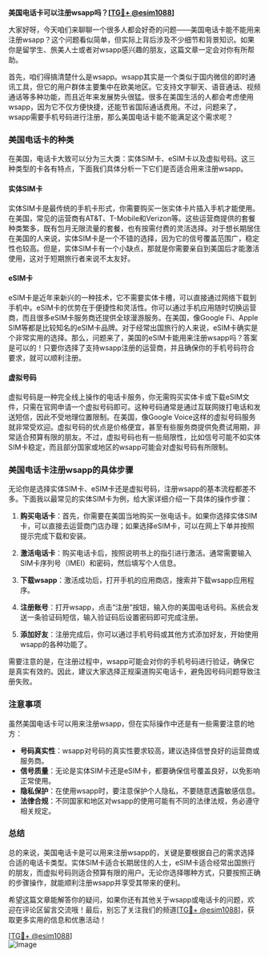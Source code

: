 **美国电话卡可以注册wsapp吗？[[TG💪+ @esim1088](https://t.me/s/esim1088)]**

大家好呀，今天咱们来聊聊一个很多人都会好奇的问题——美国电话卡能不能用来注册wsapp？这个问题看似简单，但实际上背后涉及不少细节和背景知识。如果你是留学生、旅美人士或者对wsapp感兴趣的朋友，这篇文章一定会对你有所帮助。

首先，咱们得搞清楚什么是wsapp。wsapp其实是一个类似于国内微信的即时通讯工具，但它的用户群体主要集中在欧美地区。它支持文字聊天、语音通话、视频通话等多种功能，而且近年来发展势头很猛。很多在美国生活的人都会考虑使用wsapp，因为它不仅方便快捷，还能节省国际通话费用。不过，问题来了，wsapp需要手机号码进行注册，那么美国电话卡能不能满足这个需求呢？

### 美国电话卡的种类

在美国，电话卡大致可以分为三大类：实体SIM卡、eSIM卡以及虚拟号码。这三种类型的卡各有特点，下面我们具体分析一下它们是否适合用来注册wsapp。

#### 实体SIM卡

实体SIM卡是最传统的手机卡形式，你需要购买一张实体卡片插入手机才能使用。在美国，常见的运营商有AT&T、T-Mobile和Verizon等。这些运营商提供的套餐种类繁多，既有包月无限流量的套餐，也有按需付费的灵活选择。对于想长期居住在美国的人来说，实体SIM卡是一个不错的选择，因为它的信号覆盖范围广，稳定性也较高。但是，实体SIM卡有一个小缺点，那就是你需要亲自到美国后才能激活使用，这对于短期旅行者来说不太友好。

#### eSIM卡

eSIM卡是近年来新兴的一种技术，它不需要实体卡槽，可以直接通过网络下载到手机中。eSIM卡的优势在于便捷性和灵活性。你可以通过手机应用随时切换运营商，而且很多eSIM卡服务商还提供全球漫游服务。在美国，像Google Fi、Apple SIM等都是比较知名的eSIM卡品牌。对于经常出国旅行的人来说，eSIM卡确实是个非常实用的选择。那么，问题来了，美国的eSIM卡能用来注册wsapp吗？答案是可以的！只要你选择了支持wsapp注册的运营商，并且确保你的手机号码符合要求，就可以顺利注册。

#### 虚拟号码

虚拟号码是一种完全线上操作的电话卡服务，你无需购买实体卡或下载eSIM文件，只需在官网申请一个虚拟号码即可。这种号码通常是通过互联网拨打电话和发送短信，因此不受地理位置限制。在美国，像Google Voice这样的虚拟号码服务就非常受欢迎。虚拟号码的优点是价格便宜，甚至有些服务商提供免费试用期，非常适合预算有限的朋友。不过，虚拟号码也有一些局限性，比如信号可能不如实体SIM卡稳定，而且部分国家或地区的wsapp可能会对虚拟号码有所限制。

### 美国电话卡注册wsapp的具体步骤

无论你是选择实体SIM卡、eSIM卡还是虚拟号码，注册wsapp的基本流程都差不多。下面我以最常见的实体SIM卡为例，给大家详细介绍一下具体的操作步骤：

1. **购买电话卡**：首先，你需要在美国当地购买一张电话卡。如果你选择实体SIM卡，可以直接去运营商门店办理；如果选择eSIM卡，可以在网上下单并按照提示完成下载和安装。

2. **激活电话卡**：购买电话卡后，按照说明书上的指引进行激活。通常需要输入SIM卡序列号（IMEI）和密码，然后填写个人信息。

3. **下载wsapp**：激活成功后，打开手机的应用商店，搜索并下载wsapp应用程序。

4. **注册账号**：打开wsapp，点击“注册”按钮，输入你的美国电话号码。系统会发送一条验证码短信，输入验证码后设置密码即可完成注册。

5. **添加好友**：注册完成后，你可以通过手机号码或其他方式添加好友，开始使用wsapp的各种功能了。

需要注意的是，在注册过程中，wsapp可能会对你的手机号码进行验证，确保它是真实有效的。因此，建议大家选择正规渠道购买电话卡，避免因号码问题导致注册失败。

### 注意事项

虽然美国电话卡可以用来注册wsapp，但在实际操作中还是有一些需要注意的地方：

- **号码真实性**：wsapp对号码的真实性要求较高，建议选择信誉良好的运营商或服务商。
- **信号质量**：无论是实体SIM卡还是eSIM卡，都要确保信号覆盖良好，以免影响正常使用。
- **隐私保护**：在使用wsapp时，要注意保护个人隐私，不要随意透露敏感信息。
- **法律合规**：不同国家和地区对wsapp的使用可能有不同的法律法规，务必遵守相关规定。

### 总结

总的来说，美国电话卡是可以用来注册wsapp的，关键是要根据自己的需求选择合适的电话卡类型。实体SIM卡适合长期居住的人士，eSIM卡适合经常出国旅行的朋友，而虚拟号码则适合预算有限的用户。无论你选择哪种方式，只要按照正确的步骤操作，就能顺利注册wsapp并享受其带来的便利。

希望这篇文章能解答你的疑问，如果你还有其他关于wsapp或电话卡的问题，欢迎在评论区留言交流哦！最后，别忘了关注我们的频道[[TG💪+ @esim1088](https://t.me/s/esim1088)]，获取更多实用的信息和优惠活动！

[[TG💪+ @esim1088](https://t.me/s/esim1088)]  
![Image](https://i.postimg.cc/4NQfJmqS/Snipaste-2025-05-13-00-14-12.png)